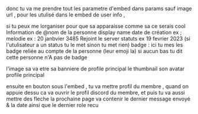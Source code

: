 donc tu va me prendre tout les parametre d'embed dans params sauf image url , pour les utulisé dans le embed de user info , 

si tu peux me lorganiser pour que sa apparaisse comme sa ce serais cool
Information de @nom de la personne
display name        date de création
ex ; melodie         ex : 20 janbvier 3485
Rejoint le server     statuts
ex 19 fevrier 2023     (si l'utulisateur a un status tu le met sinon tu met rien)
badge : ici tu mes les badge reliée au compte de la personne (leur emoji la) si aucun bas tu dit cette personne n'A pas de badge

l'image sa va etre sa banniere de profile principal
le thumbnail son avatar profile principal


ensuite en bouton sous l'embed , tu va mettre profil du membre , quand on appuie dessu ca va ouvrir le profil discord du membre, et puis tu va aussi mettre des fleche la prochaine page va contenir le dernier message envoyé & la date ainsi que le dernier role recu 